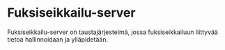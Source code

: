 # Fuksiseikkailu-server

Fuksiseikkailu-server on taustajärjestelmä, jossa fuksiseikkailuun liittyvää
tietoa hallinnoidaan ja ylläpidetään.
